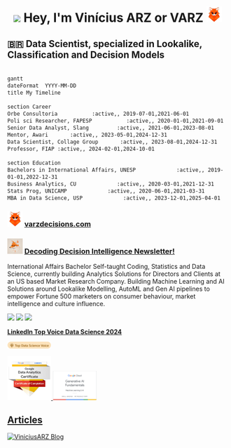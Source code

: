 <div align="center">
    
 # <img src="https://raw.githubusercontent.com/MartinHeinz/MartinHeinz/master/wave.gif" width="42"> Hey, I'm Vinícius ARZ or VARZ <img src="https://github.com/ViniciusARZ/ViniciusARZ/blob/main/brand-images/My%20project-1.png" width="35" height="35" />

</div>

## <span>&#x1f1e7;&#x1f1f7;</span> Data Scientist, specialized in Lookalike, Classification and Decision Models

```mermaid

gantt
dateFormat  YYYY-MM-DD
title My Timeline

section Career
Orbe Consultoria           :active,, 2019-07-01,2021-06-01
Poli sci Researcher, FAPESP           :active,, 2020-01-01,2021-09-01
Senior Data Analyst, Slang         :active,, 2021-06-01,2023-08-01
Mentor, Awari       :active,, 2023-05-01,2024-12-31
Data Scientist, Collage Group       :active,, 2023-08-01,2024-12-31
Professor, FIAP :active,, 2024-02-01,2024-10-01

section Education
Bachelors in International Affairs, UNESP             :active,, 2019-01-01,2022-12-31
Business Analytics, CU             :active,, 2020-03-01,2021-12-31
Stats Prog, UNICAMP             :active,, 2020-06-01,2021-03-31
MBA in Data Science, USP             :active,, 2023-12-01,2025-04-01
```

### <img src="https://github.com/ViniciusARZ/ViniciusARZ/blob/main/brand-images/My%20project-1.png" width="35" height="35" /> <a href="https://www.varzdecisions.com/">varzdecisions.com</a>

### <img src="https://github.com/ViniciusARZ/ViniciusARZ/blob/main/brand-images/crapped.png" width="35" height="35" /> <a href="https://viniciusarz.medium.com/subscribe">**Decoding Decision Intelligence Newsletter**!</a> 

International Affairs Bachelor Self-taught Coding, Statistics and Data Science, currently building Analytics Solutions for Directors and Clients at an US based Market Research Company. Building Machine Learning and AI Solutions around Lookalike Modelling, AutoML and Gen AI pipelines to empower Fortune 500 marketers on consumer behaviour, market intelligence and culture influence.
 
<div> 
  <a href = "mailto:btvarz@gmail.com"><img src="https://img.shields.io/badge/-Gmail-%23333?style=for-the-badge&logo=gmail&logoColor=white" target="_blank"></a>
  <a href="https://www.linkedin.com/in/viniciusarz" target="_blank"><img src="https://img.shields.io/badge/-LinkedIn-%230077B5?style=for-the-badge&logo=linkedin&logoColor=white" target="_blank"></a>
  <a href="https://www.varzdecisions.com/" target="_blank"><img src="https://img.shields.io/website-up-down-green-red/http/monip.org.svg" target="_blank">

 <p align="right">

<div align="left">
    <p><strong>LinkedIn Top Voice Data Science 2024</strong></p>
  <img 
    src="https://github.com/ViniciusARZ/ViniciusARZ/blob/main/brand-images/Data Science Top Voice 2024 Vinicius Ramos.png" 
    alt="Top Voice Data Science 2024" 
    width="200px" 
    style="max-width:100px;">
</div>

<a 
   href="https://www.credly.com/badges/f73093e4-3f04-4428-a441-ac7a01735f3a/public_url"
   target="_blank" 
   title="Badge Google Data Analytics Professional Certificate" 
   alt="Google Data Analytics Professional Certificate">
   <img 
      src="https://github.com/ViniciusARZ/ViniciusARZ/blob/main/brand-images/GCC_badge_DA_1000x1000.png"
      alt="Google Data Analytics Professional Certificate"
      width="110px" 
      style="max-width:100px;"
      />
<a 
   href="https://www.cloudskillsboost.google/public_profiles/9af929d6-d7f2-44a9-9060-33057a77a5c0/badges/6011604"
   target="_blank" 
   title="Badge Generative AI Fundamentals" 
   alt="Badge Generative AI Fundamentals">
   <img 
      src="https://github.com/ViniciusARZ/ViniciusARZ/blob/main/brand-images/GenAIBadge.png"
      alt="Badge Generative AI Fundamentals"
      width="150px" 
      style="max-width:100px;"
      />
    
      

## Articles
[![ViniciusARZ Blog](https://github-read-medium.vercel.app/latest?username=viniciusarz&limit=6&theme=shades-of-purple)](https://medium.com/@viniciusarz)

